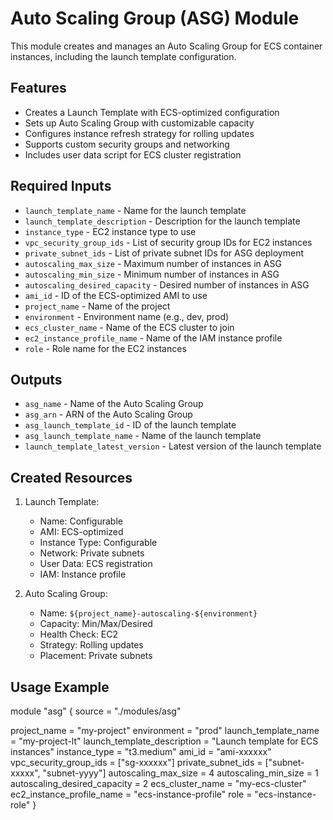 # Auto Scaling Group (ASG) Module

This module creates and manages an Auto Scaling Group for ECS container instances, including the launch template configuration.

## Features
- Creates a Launch Template with ECS-optimized configuration
- Sets up Auto Scaling Group with customizable capacity
- Configures instance refresh strategy for rolling updates
- Supports custom security groups and networking
- Includes user data script for ECS cluster registration

## Required Inputs
- `launch_template_name` - Name for the launch template
- `launch_template_description` - Description for the launch template
- `instance_type` - EC2 instance type to use
- `vpc_security_group_ids` - List of security group IDs for EC2 instances
- `private_subnet_ids` - List of private subnet IDs for ASG deployment
- `autoscaling_max_size` - Maximum number of instances in ASG
- `autoscaling_min_size` - Minimum number of instances in ASG
- `autoscaling_desired_capacity` - Desired number of instances in ASG
- `ami_id` - ID of the ECS-optimized AMI to use
- `project_name` - Name of the project
- `environment` - Environment name (e.g., dev, prod)
- `ecs_cluster_name` - Name of the ECS cluster to join
- `ec2_instance_profile_name` - Name of the IAM instance profile
- `role` - Role name for the EC2 instances

## Outputs
- `asg_name` - Name of the Auto Scaling Group
- `asg_arn` - ARN of the Auto Scaling Group
- `asg_launch_template_id` - ID of the launch template
- `asg_launch_template_name` - Name of the launch template
- `launch_template_latest_version` - Latest version of the launch template

## Created Resources
1. Launch Template:
   - Name: Configurable
   - AMI: ECS-optimized
   - Instance Type: Configurable
   - Network: Private subnets
   - User Data: ECS registration
   - IAM: Instance profile

2. Auto Scaling Group:
   - Name: `${project_name}-autoscaling-${environment}`
   - Capacity: Min/Max/Desired
   - Health Check: EC2
   - Strategy: Rolling updates
   - Placement: Private subnets

## Usage Example

module "asg" {
  source = "./modules/asg"
  
  project_name        = "my-project"
  environment         = "prod"
  launch_template_name = "my-project-lt"
  launch_template_description = "Launch template for ECS instances"
  instance_type      = "t3.medium"
  ami_id             = "ami-xxxxxx"
  vpc_security_group_ids = ["sg-xxxxxx"]
  private_subnet_ids    = ["subnet-xxxxx", "subnet-yyyy"]
  autoscaling_max_size = 4
  autoscaling_min_size = 1
  autoscaling_desired_capacity = 2
  ecs_cluster_name   = "my-ecs-cluster"
  ec2_instance_profile_name = "ecs-instance-profile"
  role = "ecs-instance-role"
}